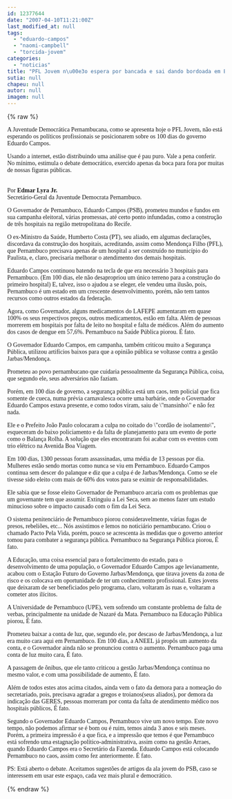 ```yaml
---
id: 12377644
date: "2007-04-10T11:21:00Z"
last_modified_at: null
tags:
  - "eduardo-campos"
  - "naomi-campbell"
  - "torcida-jovem"
categories:
  - "noticias"
title: "PFL Jovem n\u00e3o espera por bancada e sai dando bordoada em Eduardo Campos"
sutia: null
chapeu: null
autor: null
imagem: null
---
```

{% raw %}
<p><P><FONT face=Verdana>A Juventude Democrática Pernambucana, como se apresenta hoje o PFL Jovem, não está esperando os políticos profissionais se posicionarem sobre os 100 dias do governo Eduardo Campos.</FONT></P></p>
<p><P><FONT face=Verdana>Usando a internet, estão distribuindo uma análise que é pau puro. Vale a pena conferir. No mínimo, estimula o debate democrático, exercido apenas da boca para fora por muitas de nossas figuras públicas.</FONT></P></p>
<p><P><BR><FONT face=Verdana>Por <STRONG>Edmar Lyra Jr.<BR></STRONG>Secretário-Geral da Juventude Democrata Pernambuco.</FONT></P></p>
<p><P><FONT face=Verdana>O Governador de Pernambuco, Eduardo Campos (PSB), prometeu mundos e fundos em sua campanha eleitoral, várias promessas, até certo ponto infundadas, como a construção de três hospitais na região metropolitana do Recife. </FONT></P></p>
<p><P><FONT face=Verdana>O ex-Ministro da Saúde, Humberto Costa (PT), seu aliado, em algumas declarações, discordava da construção dos hospitais, acreditando, assim como Mendonça Filho (PFL), que Pernambuco precisava apenas de um hospital a ser construído no município do Paulista, e, claro, precisaria melhorar o atendimento dos demais hospitais. </FONT></P></p>
<p><P><FONT face=Verdana>Eduardo Campos continuou batendo na tecla de que era necessário 3 hospitais para Pernambuco. (Em 100 dias, ele não desapropriou um único terreno para a construção do primeiro hospital) E, talvez, isso o ajudou a se eleger, ele vendeu uma ilusão, pois, Pernambuco é um estado em um crescente desenvolvimento, porém, não tem tantos recursos como outros estados da federação. </FONT></P></p>
<p><P><FONT face=Verdana>Agora, como Governador, alguns medicamentos do LAFEPE aumentaram em quase 100% os seus respectivos preços, outros medicamentos, estão em falta. Além de pessoas morrerem em hospitais por falta de leito no hospital e falta de médicos. Além do aumento dos casos de dengue em 57,6%. Pernambuco na Saúde Pública piorou. É fato.</FONT></P></p>
<p><P><FONT face=Verdana>O Governador Eduardo Campos, em campanha, também criticou muito a Segurança Pública, utilizou artifícios baixos para que a opinião pública se voltasse contra a gestão Jarbas/Mendonça. </FONT></P></p>
<p><P><FONT face=Verdana>Prometeu ao povo pernambucano que cuidaria pessoalmente da Segurança Pública, coisa, que segundo ele, seus adversários não faziam. </FONT></P></p>
<p><P><FONT face=Verdana>Porém, em 100 dias de governo, a segurança pública está um caos, tem policial que fica somente de cueca, numa prévia carnavalesca ocorre uma barbárie, onde o Governador Eduardo Campos estava presente, e como todos viram, saiu de \"mansinho\" e não fez nada.</FONT></P></p>
<p><P><FONT face=Verdana>Ele e o Prefeito João Paulo colocaram a culpa no coitado do \"cordão de isolamento\", esqueceram do baixo policiamento e da falta de planejamento para um evento de porte como o Balança Rolha. A solução que eles encontraram foi acabar com os eventos com trio elétrico na Avenida Boa Viagem. </FONT></P></p>
<p><P><FONT face=Verdana>Em 100 dias, 1300 pessoas foram assassinadas, uma média de 13 pessoas por dia. Mulheres estão sendo mortas como nunca se viu em Pernambuco. Eduardo Campos continua sem descer do palanque e diz que a culpa é de Jarbas/Mendonça. Como se ele tivesse sido eleito com mais de 60% dos votos para se eximir de responsabilidades. </FONT></P></p>
<p><P><FONT face=Verdana>Ele sabia que se fosse eleito Governador de Pernambuco arcaria com os problemas que um governante tem que assumir. Extinguiu a Lei Seca, sem ao menos fazer um estudo minucioso sobre o impacto causado com o fim da Lei Seca. </FONT></P></p>
<p><P><FONT face=Verdana>O sistema penitenciário de Pernambuco piorou consideravelmente, várias fugas de presos, rebeliões, etc... Nós assistimos e lemos no noticiário pernambucano. Criou o chamado Pacto Pela Vida, porém, pouco se acrescenta às medidas que o governo anterior tomou para combater a segurança pública. Pernambuco na Segurança Pública piorou, É fato.</FONT></P></p>
<p><P><FONT face=Verdana>A Educação, uma coisa essencial para o fortalecimento do estado, para o desenvolvimento de uma população, o Governador Eduardo Campos age levianamente, acabou com o Estação Futuro do Governo Jarbas/Mendonça, que tirava jovens da zona de risco e os colocava em oportunidade de ter um conhecimento profissional. Estes jovens que deixaram de ser beneficiados pelo programa, claro, voltaram às ruas e, voltaram a cometer atos ilícitos. </FONT></P></p>
<p><P><FONT face=Verdana>A Universidade de Pernambuco (UPE), vem sofrendo um constante problema de falta de verbas, principalmente na unidade de Nazaré da Mata. Pernambuco na Educação Pública piorou, É fato.</FONT></P></p>
<p><P><FONT face=Verdana>Prometeu baixar a conta de luz, que, segundo ele, por descaso de Jarbas/Mendonça, a luz era muito cara aqui em Pernambuco. Em 100 dias, a ANEEL já propôs um aumento da conta, e o Governador ainda não se pronunciou contra o aumento. Pernambuco paga uma conta de luz muito cara, É fato.</FONT></P></p>
<p><P><FONT face=Verdana>A passagem de ônibus, que ele tanto criticou a gestão Jarbas/Mendonça continua no mesmo valor, e com uma possibilidade de aumento, É fato.</FONT></P></p>
<p><P><FONT face=Verdana>Além de todos estes atos acima citados, ainda vem o fato da demora para a nomeação do secretariado, pois, precisava agradar a gregos e troianos(seus aliados), por demora da indicação das GERES, pessoas morreram por conta da falta de atendimento médico nos hospitais públicos, É fato.</FONT></P></p>
<p><P><FONT face=Verdana>Segundo o Governador Eduardo Campos, Pernambuco vive um novo tempo. Este novo tempo, não podemos afirmar se é bom ou é ruim, temos ainda 3 anos e seis meses. Porém, a primeira impressão é a que fica, e a impressão que temos é que Pernambuco está sofrendo uma estagnação político-administrativa, assim como na gestão Arraes, quando Eduardo Campos era o Secretário da Fazenda. Eduardo Campos está colocando Pernambuco no caos, assim como fez anteriormente. É fato.</FONT></P></p>
<p><P><FONT face=Verdana>PS: Está aberto o debate. Aceitamos sugestões de artigos da ala jovem do PSB, caso se interessem em usar este espaço, cada vez mais&nbsp;plural e democrático.</FONT></P> </p>
{% endraw %}